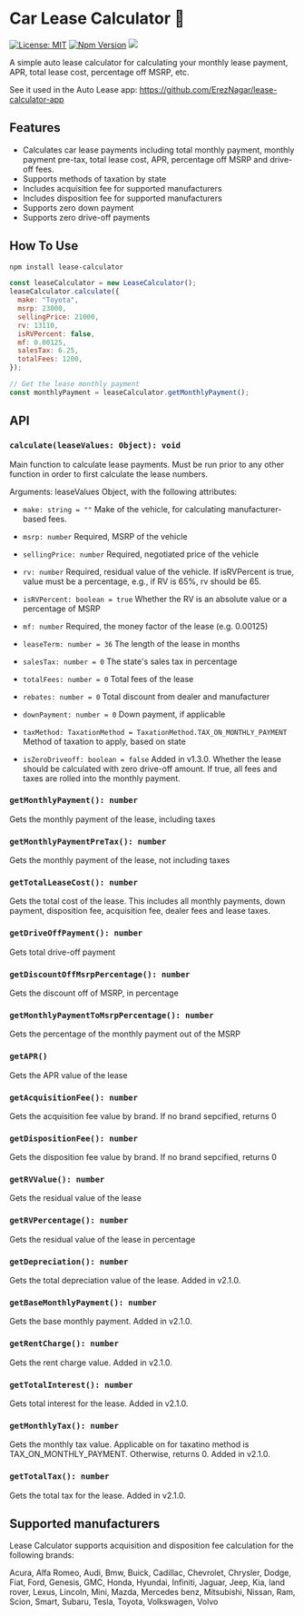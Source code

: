# Car Lease Calculator :red_car:

[![License: MIT](https://img.shields.io/badge/License-MIT-blue.svg)](https://opensource.org/licenses/MIT)
[![Npm Version](https://img.shields.io/npm/v/lease-calculator?color=blue&logo=npm-version)](https://www.npmjs.com/package/lease-calculator)
![](https://github.com/ErezNagar/lease-calculator/workflows/Tests/badge.svg)

A simple auto lease calculator for calculating your monthly lease payment, APR, total lease cost, percentage off MSRP, etc.

See it used in the Auto Lease app: https://github.com/ErezNagar/lease-calculator-app

## Features

- Calculates car lease payments including total monthly payment, monthly payment pre-tax, total lease cost, APR, percentage off MSRP and drive-off fees.
- Supports methods of taxation by state
- Includes acquisition fee for supported manufacturers
- Includes disposition fee for supported manufacturers
- Supports zero down payment
- Supports zero drive-off payments

## How To Use

```bash
npm install lease-calculator
```

```javascript
const leaseCalculator = new LeaseCalculator();
leaseCalculator.calculate({
  make: "Toyota",
  msrp: 23000,
  sellingPrice: 21000,
  rv: 13110,
  isRVPercent: false,
  mf: 0.00125,
  salesTax: 6.25,
  totalFees: 1200,
});

// Get the lease monthly payment
const monthlyPayment = leaseCalculator.getMonthlyPayment();
```

## API

### `calculate(leaseValues: Object): void`

Main function to calculate lease payments. Must be run prior to any other function in order to first calculate the lease numbers.

Arguments:
leaseValues Object, with the following attributes:

- `make: string = ""`
  Make of the vehicle, for calculating manufacturer-based fees.

- `msrp: number`
  Required, MSRP of the vehicle

- `sellingPrice: number`
  Required, negotiated price of the vehicle

- `rv: number`
  Required, residual value of the vehicle. If isRVPercent is true, value must be a percentage, e.g., if RV is 65%, rv should be 65.

- `isRVPercent: boolean = true`
  Whether the RV is an absolute value or a percentage of MSRP

- `mf: number`
  Required, the money factor of the lease (e.g. 0.00125)

- `leaseTerm: number = 36`
  The length of the lease in months

- `salesTax: number = 0`
  The state's sales tax in percentage

- `totalFees: number = 0`
  Total fees of the lease

- `rebates: number = 0`
  Total discount from dealer and manufacturer

- `downPayment: number = 0`
  Down payment, if applicable

- `taxMethod: TaxationMethod = TaxationMethod.TAX_ON_MONTHLY_PAYMENT`
  Method of taxation to apply, based on state

- `isZeroDriveoff: boolean = false`
  Added in v1.3.0. Whether the lease should be calculated with zero drive-off amount. If true, all fees and taxes are rolled into the monthly payment.

### `getMonthlyPayment(): number`

Gets the monthly payment of the lease, including taxes

### `getMonthlyPaymentPreTax(): number`

Gets the monthly payment of the lease, not including taxes

### `getTotalLeaseCost(): number`

Gets the total cost of the lease. This includes all monthly payments, down payment, disposition fee, acquisition fee, dealer fees and lease taxes.

### `getDriveOffPayment(): number`

Gets total drive-off payment

### `getDiscountOffMsrpPercentage(): number`

Gets the discount off of MSRP, in percentage

### `getMonthlyPaymentToMsrpPercentage(): number`

Gets the percentage of the monthly payment out of the MSRP

### `getAPR()`

Gets the APR value of the lease

### `getAcquisitionFee(): number`

Gets the acquisition fee value by brand. If no brand sepcified, returns 0

### `getDispositionFee(): number`

Gets the disposition fee value by brand. If no brand sepcified, returns 0

### `getRVValue(): number`

Gets the residual value of the lease

### `getRVPercentage(): number`

Gets the residual value of the lease in percentage

### `getDepreciation(): number`

Gets the total depreciation value of the lease. Added in v2.1.0.

### `getBaseMonthlyPayment(): number`

Gets the base monthly payment. Added in v2.1.0.

### `getRentCharge(): number`

Gets the rent charge value. Added in v2.1.0.

### `getTotalInterest(): number`

Gets total interest for the lease. Added in v2.1.0.

### `getMonthlyTax(): number`

Gets the monthly tax value. Applicable on for taxatino method is TAX_ON_MONTHLY_PAYMENT. Otherwise, returns 0. Added in v2.1.0.

### `getTotalTax(): number`

Gets the total tax for the lease. Added in v2.1.0.

## Supported manufacturers

Lease Calculator supports acquisition and disposition fee calculation for the following brands:

Acura, Alfa Romeo, Audi, Bmw, Buick, Cadillac, Chevrolet, Chrysler, Dodge, Fiat, Ford, Genesis, GMC, Honda, Hyundai, Infiniti, Jaguar, Jeep, Kia, land rover, Lexus, Lincoln, Mini, Mazda, Mercedes benz, Mitsubishi, Nissan, Ram, Scion, Smart, Subaru, Tesla, Toyota, Volkswagen, Volvo
